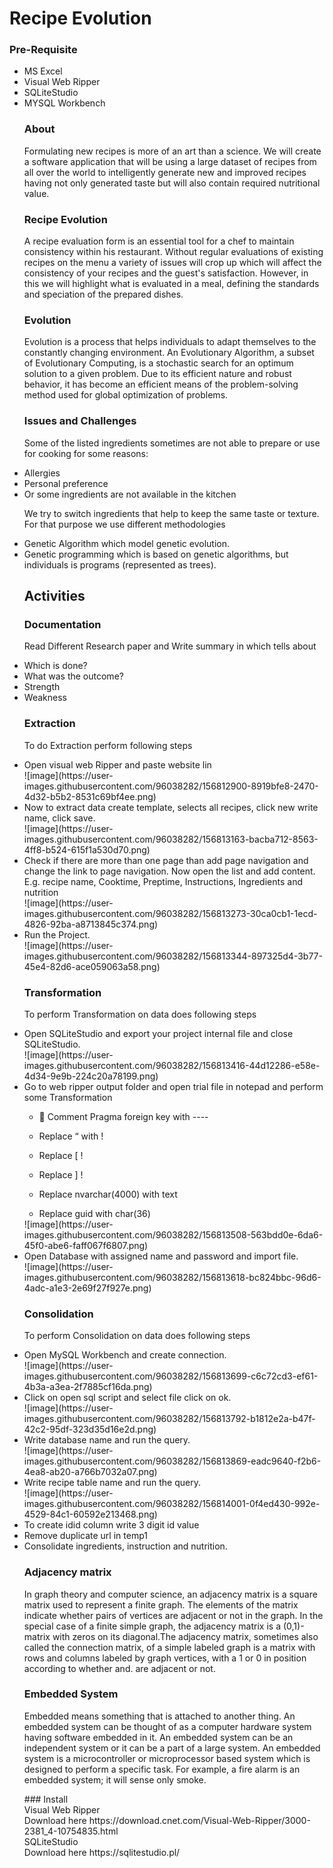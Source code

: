 # Recipe Evolution
### Pre-Requisite
<ul><li>MS Excel 
<li>Visual Web Ripper
<li>SQLiteStudio
<li>MYSQL Workbench

### About 
<p>Formulating new recipes is more of an art than a science. We will create a software application that will be using a large dataset of recipes from all over the world to intelligently generate new and improved recipes having not only generated taste but will also contain required nutritional value. <p/>

### Recipe Evolution
  <p>A recipe evaluation form is an essential tool for a chef to maintain consistency within his restaurant. Without regular evaluations of existing recipes on the menu a variety of issues will crop up which will affect the consistency of your recipes and the guest's satisfaction. However, in this we will highlight what is evaluated in a meal, defining the standards and speciation of the prepared dishes.</p>

### Evolution
  <p>Evolution is a process that helps individuals to adapt themselves to the constantly changing environment. An Evolutionary Algorithm, a subset of Evolutionary Computing, is a stochastic search for an optimum solution to a given problem. Due to its efficient nature and robust behavior, it has become an efficient means of the problem-solving method used for global optimization of problems.</p>
  
### Issues and Challenges
  <p>Some of the listed ingredients sometimes are not able to prepare or use for cooking for some reasons:</p>
  <li>Allergies</li>
  <li>Personal preference</li>
  <li>	Or some ingredients are not available in the kitchen</li>
  <p>We try to switch ingredients that help to keep the same taste or texture. For that purpose we use different methodologies </p>
  <li>Genetic Algorithm which model genetic evolution.</li>
  <li>Genetic programming which is based on genetic algorithms, but individuals is programs (represented as trees).</li>

## Activities
  
### Documentation 
 <p>Read Different Research paper and Write summary in which tells about </p>
<li>Which is done?</li>
<li>What was the outcome?</li>
<li>Strength</li>
  <li>Weakness</li>
  
### Extraction 
  <p>To do Extraction perform following steps</p>
  <li>Open visual web Ripper and paste website lin</li>
  ![image](https://user-images.githubusercontent.com/96038282/156812900-8919bfe8-2470-4d32-b5b2-8531c69bf4ee.png)
  <li>Now to extract data create template, selects all recipes, click new write name, click save.</li>
  ![image](https://user-images.githubusercontent.com/96038282/156813163-bacba712-8563-4ff8-b524-615f1a530d70.png)
  <li>Check if there are more than one page than add page navigation and change the link to page navigation. Now open the list and add content. E.g. recipe name, Cooktime, Preptime, Instructions, Ingredients and nutrition</li>
  ![image](https://user-images.githubusercontent.com/96038282/156813273-30ca0cb1-1ecd-4826-92ba-a8713845c374.png)
  <li>Run the Project. </li>
  ![image](https://user-images.githubusercontent.com/96038282/156813344-897325d4-3b77-45e4-82d6-ace059063a58.png)
 
### Transformation 
  <p>To perform Transformation on data does following steps </p>
  <li>Open SQLiteStudio and export your project internal file and close SQLiteStudio.</li>
  ![image](https://user-images.githubusercontent.com/96038282/156813416-44d12286-e58e-4d34-9e9b-224c20a78199.png)
  <li>Go to web ripper output folder and open trial file in notepad and perform some Transformation </li>
  <ul><li>	Comment Pragma foreign key with ----</ul></li>
<ul><li>Replace “ with !	</ul></li>
<ul><li>Replace [ !</ul></li>
<ul><li>Replace ] !</ul></li>
<ul><li>Replace nvarchar(4000) with text</ul></li>
<ul><li>Replace guid with char(36)</ul></li>
![image](https://user-images.githubusercontent.com/96038282/156813508-563bdd0e-6da6-45f0-abe6-faff067f6807.png)
<li>Open Database with assigned name and password and import file.</li>
![image](https://user-images.githubusercontent.com/96038282/156813618-bc824bbc-96d6-4adc-a1e3-2e69f27f927e.png)

### Consolidation 
<p>To perform Consolidation on data does following steps</p> 
<li>Open MySQL Workbench and create connection.</li>
![image](https://user-images.githubusercontent.com/96038282/156813699-c6c72cd3-ef61-4b3a-a3ea-2f7885cf16da.png)
<li>Click on open sql script and select file click on ok.</li>
![image](https://user-images.githubusercontent.com/96038282/156813792-b1812e2a-b47f-42c2-95df-323d35d16e2d.png)
<li>Write database name and run the query.</li>
![image](https://user-images.githubusercontent.com/96038282/156813869-eadc9640-f2b6-4ea8-ab20-a766b7032a07.png)
<li>Write recipe table name and run the query.</li>
![image](https://user-images.githubusercontent.com/96038282/156814001-0f4ed430-992e-4529-84c1-60592e213468.png)
<li>To create idid column write 3 digit id value 
<li>Remove duplicate url in temp1 
<li>Consolidate ingredients, instruction and nutrition. 
  
### Adjacency matrix
  <p>In graph theory and computer science, an adjacency matrix is a square matrix used to represent a finite graph. The elements of the matrix indicate whether pairs of vertices are adjacent or not in the graph. In the special case of a finite simple graph, the adjacency matrix is a (0,1)-matrix with zeros on its diagonal.The adjacency matrix, sometimes also called the connection matrix, of a simple labeled graph is a matrix with rows and columns labeled by graph vertices, with a 1 or 0 in position according to whether and. are adjacent or not.</p>

  ### Embedded System
  <p>Embedded means something that is attached to another thing. An embedded system can be thought of as a computer hardware system having software embedded in it. An embedded system can be an independent system or it can be a part of a large system. An embedded system is a microcontroller or microprocessor based system which is designed to perform a specific task. For example, a fire alarm is an embedded system; it will sense only smoke.</p>
### Install 
<br>Visual Web Ripper 
<br>Download here https://download.cnet.com/Visual-Web-Ripper/3000-2381_4-10754835.html
<br>SQLiteStudio 
<br>Download here https://sqlitestudio.pl/


